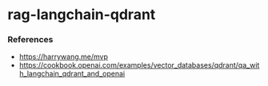 # rag-langchain-qdrant



### References
- https://harrywang.me/mvp
- https://cookbook.openai.com/examples/vector_databases/qdrant/qa_with_langchain_qdrant_and_openai